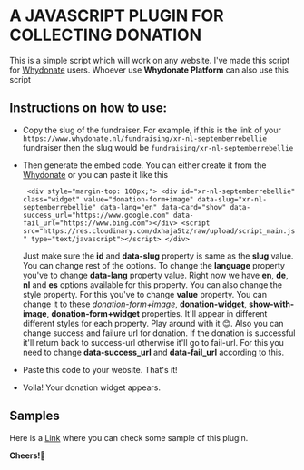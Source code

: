 # A JAVASCRIPT PLUGIN FOR COLLECTING DONATION

This is a simple script which will work on any website. I've made this script for [Whydonate](https://www.whydonate.nl) users. Whoever use **Whydonate Platform** can also use this script

## Instructions on how to use:

-   Copy the slug of the fundraiser. For example, if this is the link of your `https://www.whydonate.nl/fundraising/xr-nl-septemberrebellie` fundraiser then the slug would be `fundraising/xr-nl-septemberrebellie`
-   Then generate the embed code. You can either create it from the [Whydonate](https://www.whydonate.nl) or you can paste it like this

    ` <div style="margin-top: 100px;"> <div id="xr-nl-septemberrebellie" class="widget" value="donation-form+image" data-slug="xr-nl-septemberrebellie" data-lang="en" data-card="show" data-success_url="https://www.google.com" data-fail_url="https://www.bing.com"></div> <script src="https://res.cloudinary.com/dxhaja5tz/raw/upload/script_main.js" type="text/javascript"></script> </div>`

    Just make sure the **id** and **data-slug** property is same as the **slug** value. You can change rest of the options. To change the **language** property you've to change **data-lang** property value. Right now we have **en**, **de**, **nl** and **es** options available for this property. You can also change the style property. For this you've to change **value** property. You can change it to these _donation-form+image_, **donation-widget**, **show-with-image**, **donation-form+widget** properties. It'll appear in different different styles for each property. Play around with it 😊. Also you can change success and failure url for donation. If the donation is successful it'll return back to success-url otherwise it'll go to fail-url. For this you need to change **data-success_url** and **data-fail_url** according to this.

-   Paste this code to your website. That's it!
-   Voila! Your donation widget appears.

## Samples

Here is a [Link](https://whydonate.jouwweb.nl/) where you can check some sample of this plugin.

**Cheers!🍺**
